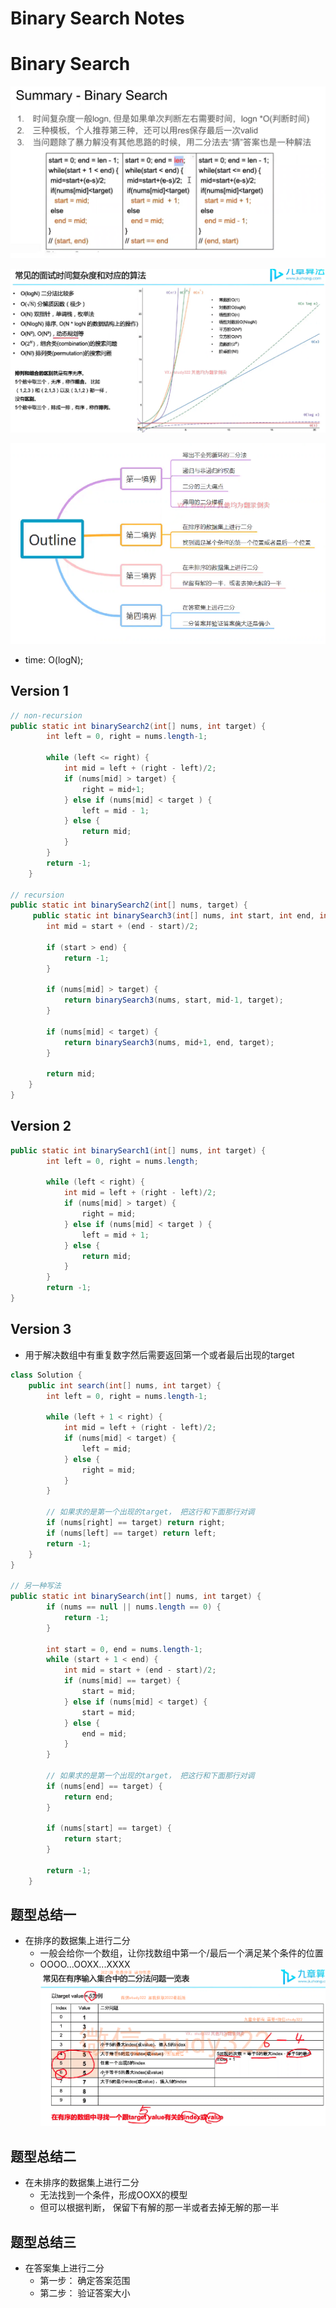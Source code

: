 # Binary Search Notes


# Binary Search 

![alt text](image-15.png)

![alt text](<屏幕截图 2024-12-30 100112.png>)

![alt text](<屏幕截图 2024-12-30 100636.png>)

- time: O(logN);

## Version 1
```java
// non-recursion
public static int binarySearch2(int[] nums, int target) {
        int left = 0, right = nums.length-1;

        while (left <= right) {
            int mid = left + (right - left)/2;
            if (nums[mid] > target) {
                right = mid+1;
            } else if (nums[mid] < target ) {
                left = mid - 1;
            } else {
                return mid;
            }
        }
        return -1;
    }

// recursion
public static int binarySearch2(int[] nums, target) {
     public static int binarySearch3(int[] nums, int start, int end, int target) {
        int mid = start + (end - start)/2;

        if (start > end) {
            return -1;
        }

        if (nums[mid] > target) {
            return binarySearch3(nums, start, mid-1, target);
        }

        if (nums[mid] < target) {
            return binarySearch3(nums, mid+1, end, target);
        }

        return mid;
    }
}
```

## Version 2
```java
public static int binarySearch1(int[] nums, int target) {
        int left = 0, right = nums.length;

        while (left < right) {
            int mid = left + (right - left)/2;
            if (nums[mid] > target) {
                right = mid;
            } else if (nums[mid] < target ) {
                left = mid + 1;
            } else {
                return mid;
            }
        }
        return -1;
}
```


## Version 3

- 用于解决数组中有重复数字然后需要返回第一个或者最后出现的target

```java
class Solution {
    public int search(int[] nums, int target) {
        int left = 0, right = nums.length-1;

        while (left + 1 < right) {
            int mid = left + (right - left)/2;
            if (nums[mid] < target) {
                left = mid;
            } else {
                right = mid;
            } 
        }

        // 如果求的是第一个出现的target， 把这行和下面那行对调
        if (nums[right] == target) return right;
        if (nums[left] == target) return left;
        return -1;
    }
}

// 另一种写法
public static int binarySearch(int[] nums, int target) {
        if (nums == null || nums.length == 0) {
            return -1;
        }

        int start = 0, end = nums.length-1;
        while (start + 1 < end) {
            int mid = start + (end - start)/2;
            if (nums[mid] == target) {
                start = mid;
            } else if (nums[mid] < target) {
                start = mid;
            } else {
                end = mid;
            }
        }

        // 如果求的是第一个出现的target， 把这行和下面那行对调
        if (nums[end] == target) {
            return end;
        }

        if (nums[start] == target) {
            return start;
        }

        return -1;
    }
```

## 题型总结一
- 在排序的数据集上进行二分
    - 一般会给你一个数组，让你找数组中第一个/最后一个满足某个条件的位置
    - OOOO...OOXX...XXXX
![alt text](<屏幕截图 2024-12-30 120156.png>)

## 题型总结二
- 在未排序的数据集上进行二分
    - 无法找到一个条件，形成OOXX的模型
    - 但可以根据判断， 保留下有解的那一半或者去掉无解的那一半

## 题型总结三
- 在答案集上进行二分
    - 第一步： 确定答案范围
    - 第二步： 验证答案大小
